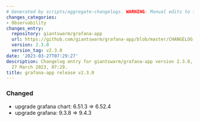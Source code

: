 ```yaml
---
# Generated by scripts/aggregate-changelogs. WARNING: Manual edits to this files will be overwritten.
changes_categories:
- Observability
changes_entry:
  repository: giantswarm/grafana-app
  url: https://github.com/giantswarm/grafana-app/blob/master/CHANGELOG.md#230---2023-03-27
  version: 2.3.0
  version_tag: v2.3.0
date: '2023-03-27T07:29:27'
description: Changelog entry for giantswarm/grafana-app version 2.3.0, published on
  27 March 2023, 07:29.
title: grafana-app release v2.3.0
---
```


### Changed
- upgrade grafana chart: 6.51.3 => 6.52.4
- upgrade grafana: 9.3.8 => 9.4.3

